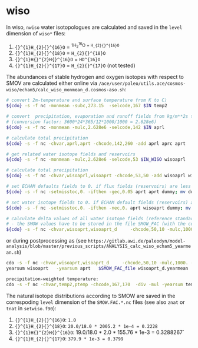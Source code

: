 # wiso

In wiso, `nwiso` water isotopologues are calculated and saved in the `level` dimension of `wiso*` files:
1. `{}^{1}H_{2}{}^{16}O` = <sup>1</sub>H<sub>2</sub><sup>16</sup>O = `H_{2}{}^{16}O`
2. `{}^{1}H_{2}{}^{18}O` = `H_{2}{}^{18}O`
3. `{}^{1}H{}^{2}H{}^{16}O` = `HD^{16}O`
4. `{}^{1}H_{2}{}^{17}O` = `H_{2}{}^{17}O` (not tested)

The abundances of stable hydrogen and oxygen isotopes with respect to SMOV are calculated either online via `/ace/user/paleo/utils.ace/cosmos-wiso/echam5/calc_wiso_monmean_d.cosmos-aso.sh`:
```bash
# convert 2m-temperature and surface temperature from K to C)
${cdo} -s -f nc -monmean -subc,273.15  -selcode,167 $IN temp2

# convert  precipitation, evaporation and runoff fields from kg/m**2s to mm/month
# (conversion factor: 3600*24*365/12*1000/1000 = 2.628e6)
${cdo} -s -f nc -monmean -mulc,2.628e6 -selcode,142 $IN aprl

# calculate total precipitation
${cdo} -s -f nc -chvar,aprl,aprt -chcode,142,260 -add aprl aprc aprt

# get related water isotope fields and reservoirs
${cdo} -s -f nc -monmean -mulc,2.628e6 -selcode,53 $IN_WISO wisoaprl

# calculate total precipitation
${cdo} -s -f nc -chvar,wisoaprl,wisoaprt -chcode,53,50 -add wisoaprl wisoaprc wisoaprt

# set ECHAM defaults fields to 0. if flux fields (reservoirs) are less than 0.05 mm/month (0.05 mm)
${cdo} -s -f nc -setmisstoc,0. -ifthen -gec,0.05 aprt aprt dummy; mv dummy aprt

# set water isotope fields to 0. if ECHAM default fields (reservoirs) are zero
${cdo} -s -f nc -setmisstoc,0. -ifthen -nec,0. aprt wisoaprt dummy; mv dummy wisoaprt

# calculate delta values of all water isotope fields (reference standard: SMOW) 
# - the SMOW values have to be stored in the file SMOW_FAC (with the correct grid size & order of isotope values!)
${cdo} -s -f nc -chvar,wisoaprt,wisoaprt_d     -chcode,50,10 -mulc,1000 -subc,1. -div -div wisoaprt   aprt   ${SMOW_FAC} wisoaprt_d
```
or during postprocessing as (see `https://gitlab.awi.de/paleodyn/model-analysis/blob/master/previous_scripts/ANALYSIS_calc_wiso_echam5_yearmean.sh`)
```bash
cdo -s -f nc -chvar,wisoaprt,wisoaprt_d     -chcode,50,10 -mulc,1000. -subc,1. -div -div 
yearsum wisoaprt   -yearsum aprt   $SMOW_FAC_file wisoaprt_d.yearmean

precipitation-weighted temperature:
cdo -s -f nc -chvar,temp2,ptemp -chcode,167,170  -div -mul -yearsum temp2 -yearsum aprt -yearsum aprt ptemp.yearmean
```

The natural isotope distributions according to SMOW are saved in the correspoding `level` dimension of the `SMOW.FAC.*.nc` files (see also `znat` or `tnat` in `setwiso.f90`):
1. `{}^{1}H_{2}{}^{16}O`: `1.0`
2. `{}^{1}H_{2}{}^{18}O`: `20.0/18.0 * 2005.2 * 1e-4 = 0.2228`
3. `{}^{1}H{}^{2}H{}^{16}O`: 19.0/18.0 * 2.0 * 155.76 * 1e-3 = 0.3288267`
4. `{}^{1}H_{2}{}^{17}O`: `379.9 * 1e-3 = 0.3799`


